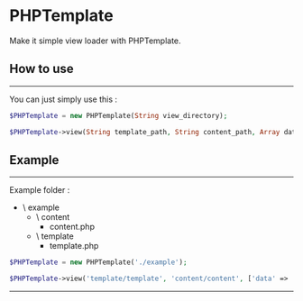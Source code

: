# PHPTemplate
Make it simple view loader with PHPTemplate.

## How to use
---
You can just simply use this :
```PHP
$PHPTemplate = new PHPTemplate(String view_directory);

$PHPTemplate->view(String template_path, String content_path, Array data);
```
## Example
---
Example folder :
* \ example
  * \ content
    * content.php
  * \ template
    * template.php
```PHP
$PHPTemplate = new PHPTemplate('./example');

$PHPTemplate->view('template/template', 'content/content', ['data' => 'data']);
```

---